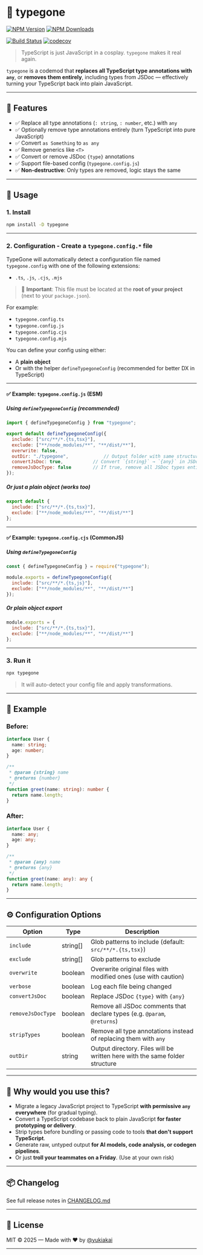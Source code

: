 # 🧨 typegone

[![NPM Version][npm-version-image]][npm-url]
[![NPM Downloads][npm-downloads-image]][npm-downloads-url]

[![Build Status][github-build-url]][github-url]
[![codecov][codecov-image]][codecov-url]

> TypeScript is just JavaScript in a cosplay. `typegone` makes it real again.

`typegone` is a codemod that **replaces all TypeScript type annotations with `any`**, or **removes them entirely**, including types from JSDoc — effectively turning your TypeScript back into plain JavaScript.

---

## 🚀 Features

- ✅ Replace all type annotations (`: string`, `: number`, etc.) with `any`
- ✅ Optionally remove type annotations entirely (turn TypeScript into pure JavaScript)
- ✅ Convert `as Something` to `as any`
- ✅ Remove generics like `<T>`
- ✅ Convert or remove JSDoc `{type}` annotations
- ✅ Support file-based config (`typegone.config.js`)
- ✅ **Non-destructive**: Only types are removed, logic stays the same

---

## 🔧 Usage

### 1. Install

```bash
npm install -D typegone
```

---

### 2. Configuration -  Create a `typegone.config.*` file

TypeGone will automatically detect a configuration file named `typegone.config` with one of the following extensions:

- `.ts`, `.js`, `.cjs`, `.mjs`

> 📍 **Important**: This file must be located at the **root of your project** (next to your `package.json`).

For example:
- `typegone.config.ts`
- `typegone.config.js`
- `typegone.config.cjs`
- `typegone.config.mjs`

You can define your config using either:
- A **plain object**
- Or with the helper `defineTypegoneConfig` (recommended for better DX in TypeScript)

---

#### ✅ Example: `typegone.config.js` (ESM)

##### Using `defineTypegoneConfig` (recommended)

```js
import { defineTypegoneConfig } from "typegone";

export default defineTypegoneConfig({
  include: ["src/**/*.{ts,tsx}"],
  exclude: ["**/node_modules/**", "**/dist/**"],
  overwrite: false,
  outDir: "./typegone",             // Output folder with same structure
  convertJsDoc: true,           // Convert `{string}` → `{any}` in JSDoc
  removeJsDocType: false        // If true, remove all JSDoc types entirely
});
```

##### Or just a plain object (works too)

```js
export default {
  include: ["src/**/*.{ts,tsx}"],
  exclude: ["**/node_modules/**", "**/dist/**"]
};
```

---

#### ✅ Example: `typegone.config.cjs` (CommonJS)

##### Using `defineTypegoneConfig`

```js
const { defineTypegoneConfig } = require("typegone");

module.exports = defineTypegoneConfig({
  include: ["src/**/*.{ts,js}"],
  exclude: ["**/node_modules/**", "**/dist/**"]
});
```

##### Or plain object export

```js
module.exports = {
  include: ["src/**/*.{ts,tsx}"],
  exclude: ["**/node_modules/**", "**/dist/**"]
};
```


---

### 3. Run it

```bash
npx typegone
```

> It will auto-detect your config file and apply transformations.

---

## 🧪 Example

### Before:

```ts
interface User {
  name: string;
  age: number;
}

/**
 * @param {string} name
 * @returns {number}
 */
function greet(name: string): number {
  return name.length;
}
```

### After:

```ts
interface User {
  name: any;
  age: any;
}

/**
 * @param {any} name
 * @returns {any}
 */
function greet(name: any): any {
  return name.length;
}
```

---

## ⚙️ Configuration Options

| Option             | Type      | Description                                                                  |
|--------------------|-----------|------------------------------------------------------------------------------|
| `include`          | string[]  | Glob patterns to include (default: `src/**/*.{ts,tsx}`)                      |
| `exclude`          | string[]  | Glob patterns to exclude                                                     |
| `overwrite`        | boolean   | Overwrite original files with modified ones (use with caution)               |
| `verbose`          | boolean   | Log each file being changed                                                  |
| `convertJsDoc`     | boolean   | Replace JSDoc `{type}` with `{any}`                                          |
| `removeJsDocType`  | boolean   | Remove all JSDoc comments that declare types (e.g. `@param`, `@returns`)     |
| `stripTypes`       | boolean   | Remove all type annotations instead of replacing them with `any`             |
| `outDir`           | string    | Output directory. Files will be written here with the same folder structure  |


---

## 🤔 Why would you use this?

- Migrate a legacy JavaScript project to TypeScript **with permissive `any` everywhere** (for gradual typing).
- Convert a TypeScript codebase back to plain JavaScript **for faster prototyping or delivery**.
- Strip types before bundling or passing code to tools **that don't support TypeScript**.
- Generate raw, untyped output **for AI models, code analysis, or codegen pipelines**.
- Or just **troll your teammates on a Friday**. (Use at your own risk)

---

## 📦 Changelog

See full release notes in [CHANGELOG.md][changelog-url]

---

## 📄 License

MIT © 2025 — Made with ❤️ by [@yukiakai](https://github.com/yukiakai212)

---


[npm-downloads-image]: https://badgen.net/npm/dm/typegone
[npm-downloads-url]: https://www.npmjs.com/package/typegone
[npm-url]: https://www.npmjs.com/package/typegone
[npm-version-image]: https://badgen.net/npm/v/typegone
[github-build-url]: https://github.com/yukiakai212/typegone/actions/workflows/build.yml/badge.svg
[github-url]: https://github.com/yukiakai212/typegone/
[codecov-image]: https://codecov.io/gh/yukiakai212/typegone/branch/main/graph/badge.svg
[codecov-url]: https://codecov.io/gh/yukiakai212/typegone
[changelog-url]: https://github.com/yukiakai212/typegone/blob/main/CHANGELOG.md
